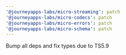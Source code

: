 ```yaml
---
'@journeyapps-labs/micro-streaming': patch
'@journeyapps-labs/micro-codecs': patch
'@journeyapps-labs/micro-errors': patch
'@journeyapps-labs/micro-schema': patch
---
```


Bump all deps and fix types due to TS5.9
